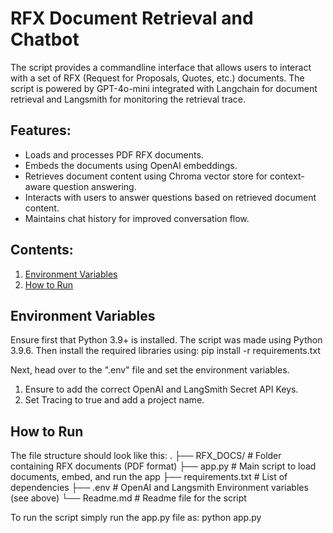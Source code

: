 # RFX Document Retrieval and Chatbot
The script provides a commandline interface that allows users to interact with a set of RFX (Request for Proposals, Quotes, etc.) documents. The script is powered by GPT-4o-mini integrated with Langchain for document retrieval and Langsmith for monitoring the retrieval trace.

## Features:
- Loads and processes PDF RFX documents.
- Embeds the documents using OpenAI embeddings.
- Retrieves document content using Chroma vector store for context-aware question answering.
- Interacts with users to answer questions based on retrieved document content.
- Maintains chat history for improved conversation flow.

## Contents:
1. [Environment Variables](#environment-variables)
2. [How to Run](#how-to-run)

## Environment Variables
Ensure first that Python 3.9+ is installed. The script was made using Python 3.9.6. Then install the required libraries using:
    pip install -r requirements.txt

Next, head over to the ".env" file and set the environment variables. 
 1. Ensure to add the correct OpenAI and LangSmith Secret API Keys.
 2. Set Tracing to true and add a project name.

## How to Run
The file structure should look like this:
.
├── RFX_DOCS/                # Folder containing RFX documents (PDF format)
├── app.py                   # Main script to load documents, embed, and run the app
├── requirements.txt         # List of dependencies
├── .env                     # OpenAI and Langsmith Environment variables (see above)
└── Readme.md                # Readme file for the script

To run the script simply run the app.py file as:
    python app.py


